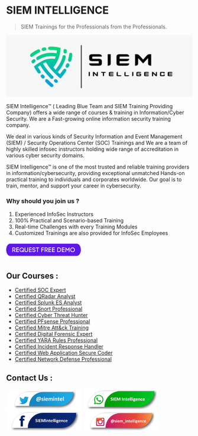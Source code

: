 # SIEM INTELLIGENCE
> SIEM Trainings for the Professionals from the Professionals.

<a href="https://www.siemintelligence.com" rel="nofollow"><img src="https://raw.githubusercontent.com/siemintelligence/siemintelligence/main/images/SIEM%20Intelligence%20Cover.jpeg" alt="SIEM Intelligence"  style="max-width:100%;"></a>

SIEM Intelligence™ ( Leading Blue Team and SIEM Training Providing Company) offers a wide range of courses & training in Information/Cyber Security. We are a Fast-growing online information security training company.

We deal in various kinds of Security Information and Event Management (SIEM) / Security Operations Center (SOC) Trainings and We are a team of highly skilled infosec instructors holding wide range of accreditation in various cyber security domains.

SIEM Intelligence™ is one of the most trusted and reliable training providers in information/cybersecurity, providing exceptional unmatched Hands-on practical training to individuals and corporates worldwide. Our goal is to train, mentor, and support your career in cybersecurity.

### Why should you join us ?
01. Experienced InfoSec Instructors 
02. 100% Practical and Scenario-based Training 
03. Real-time Challenges with every Training Modules 
04. Customized Trainings are also provided for InfoSec Employees

<a href="https://www.siemintelligence.com" rel="nofollow"><img src="https://raw.githubusercontent.com/siemintelligence/siemintelligence/main/images/REQUEST%20FREE%20DEMO.png" alt="Request a FREE Demo"  style="max-width:100%;"></a>

## Our Courses : 

* [Certified SOC Expert](/blob/main/courses/Certified%20SOC%20Expert.md)
* [Certified QRadar Analyst]()
* [Certified Splunk ES Analyst]()
* [Certified Snort Professional]()
* [Certified Cyber Threat Hunter]()
* [Certified PFsense Professional]()
* [Certified Mitre Att&ck Training]()
* [Certified Digital Forensic Expert]()
* [Certified YARA Rules Professional]()
* [Certified Incident Response Handler]()
* [Certified Web Application Secure Coder]()
* [Certified Network Defense Professional]()

## Contact Us : 

<a href="https://twitter.com/siemintel" rel="nofollow"><img src="https://raw.githubusercontent.com/siemintelligence/siemintelligence/main/images/twitter%20siem.png" alt="Follow us on Twitter"  style="max-width:100%;"></a>
<a href="https://wa.me/917737131337" rel="nofollow"><img src="https://raw.githubusercontent.com/siemintelligence/siemintelligence/main/images/whatsapp%20siem.png" alt="Text us on WhatsApp"  style="max-width:100%;"></a>
<a href="https://www.facebook.com/SIEMIntelligence/" rel="nofollow"><img src="https://raw.githubusercontent.com/siemintelligence/siemintelligence/main/images/facebook%20siem.png" alt="Follow us on Facebook"  style="max-width:100%;"></a>
<a href="https://www.instagram.com/siem_intelligence/" rel="nofollow"><img src="https://raw.githubusercontent.com/siemintelligence/siemintelligence/main/images/instagram%20siem.png" alt="Follow us on Instagram"  style="max-width:100%;"></a>

<!--
**siemintelligence/siemintelligence** is a ✨ _special_ ✨ repository because its `README.md` (this file) appears on your GitHub profile.

Here are some ideas to get you started:

- 🔭 I’m currently working on ...
- 🌱 I’m currently learning ...
- 👯 I’m looking to collaborate on ...
- 🤔 I’m looking for help with ...
- 💬 Ask me about ...
- 📫 How to reach me: ...
- 😄 Pronouns: ...
- ⚡ Fun fact: ...
-->
